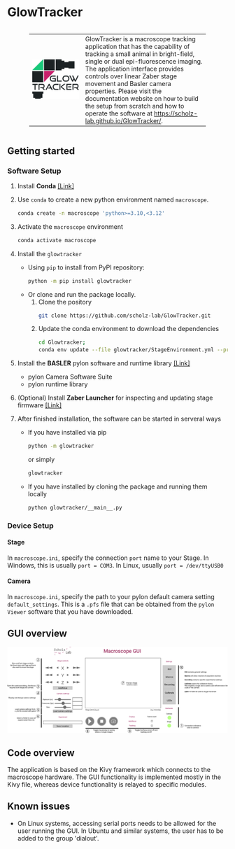 # GlowTracker

<div style="display: flex; justify-content: center; align-items: center;">
    <table style="width: 80%; border: none;">
        <colgroup>
            <col style="width: 30%;">
        </colgroup>
        <tr>
            <td>
                <img src="glowtracker/images/macroscope_logo.png" alt="photo macroscope" display="block">
            </td>
            <td style="text-align: left; vertical-align: top;">   
                GlowTracker is a macroscope tracking application that has the capability of tracking a small animal in bright-field, single or dual epi-fluorescence imaging. The application interface provides controls over linear Zaber stage movement and Basler camera properties. Please visit the documentation website on how to build the setup from scratch and how to operate the software at <a href="https://scholz-lab.github.io/GlowTracker/">https://scholz-lab.github.io/GlowTracker/</a>.
            </td>
        </tr>
    </table>
</div>

## Getting started
### Software Setup
1. Install **Conda** [[Link]](https://conda.io/projects/conda/en/latest/user-guide/install/index.html)
2. Use `conda` to create a new python environment named `macroscope`.
    ```bash
    conda create -n macroscope 'python>=3.10,<3.12'
    ```

3. Activate the `macroscope` environment 
    ```bash
    conda activate macroscope
    ```
4. Install the `glowtracker` 
    - Using `pip` to install from PyPI repository:
        ```bash
        python -m pip install glowtracker
        ```
    - Or clone and run the package locally.
        1. Clone the pository
            ```bash
            git clone https://github.com/scholz-lab/GlowTracker.git
            ```
        2. Update the conda environment to download the dependencies
            ```bash
            cd Glowtracker;
            conda env update --file glowtracker/StageEnvironment.yml --prune
            ```


4. Install the **BASLER** pylon software and runtime library [[Link]](https://www.baslerweb.com/en/software/pylon/)
    - pylon Camera Software Suite
    - pylon runtime library

5. (Optional) Install **Zaber Launcher** for inspecting and updating stage firmware [[Link]](https://software.zaber.com/zaber-launcher/download)

6. After finished installation, the software can be started in serveral ways
    - If you have installed via pip
        ```bash
        python -m glowtracker
        ```
        or simply
        ```bash
        glowtracker
        ```
    - If you have installed by cloning the package and running them locally
        ```bash
        python glowtracker/__main__.py
        ```

### Device Setup
#### Stage
In `macroscope.ini`, specify the connection `port` name to your Stage. In Windows, this is usually `port = COM3`. In Linux, usually `port = /dev/ttyUSB0`

#### Camera
In `macroscope.ini`, specify the path to your pylon default camera setting `default_settings`. This is a `.pfs` file that can be obtained from the `pylon Viewer` software that you have downloaded.

## GUI overview
<img alt="annotated GUI" src="glowtracker/images/gui_annotation.png" width="1250">

## Code overview

The application is based on the Kivy framework which connects to the macroscope hardware.
The GUI functionality is implemented mostly in the Kivy file, whereas device functionality is relayed to specific modules.

## Known issues

- On Linux systems, accessing serial ports needs to be allowed for the user running the GUI. In Ubuntu and similar systems, the user has to be added to the group 'dialout'.
